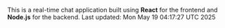This is a real-time chat application built using **React** for the frontend and **Node.js** for the backend.
Last updated: Mon May 19 04:17:27 UTC 2025
